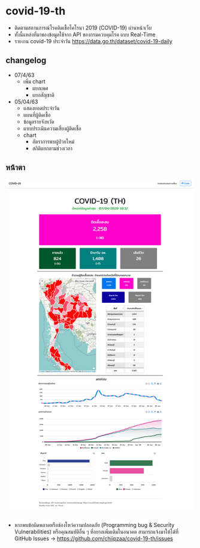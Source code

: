 # covid-19-th

* ติดตามสถานการณ์โรคติดเชื้อโคโรนา 2019 (COVID-19) ผ่านหน้าเว็บ
* ทั้งนี้แหล่งที่มาของข้อมูลใช้จาก API ของกรมควบคุมโรค แบบ Real-Time
* รายงาน covid-19 ประจำวัน https://data.go.th/dataset/covid-19-daily

## changelog
* 07/4/63
  * เพิ่ม chart
    * แยกเพศ
    * แยกสัญชาติ
* 05/04/63
  * แสดงยอดประจำวัน
  * แผนที่ผู้ติดเชื้อ
  * ข้อมูลรายจังหวัด
  * แบบประเมินความเสี่ยงผู้ติดเชื้อ
  * chart
    * อัตราการพบผู้ป่วยใหม่
    * สถิติแยกตามช่วงเวลา

## หน้าตา
![screenshot](screenshot070463.png)

##
* หากพบข้อผิดพลาดหรือช่องโหว่ความปลอดภัย (Programming bug & Security Vulnerabilities) หรือคุณสมบัติอื่น ๆ ที่อยากเพิ่มเติมในอนาคต สามารถแจ้งมาให้ได้ที่ GitHub Issues -> https://github.com/chiipzaa/covid-19-th/issues